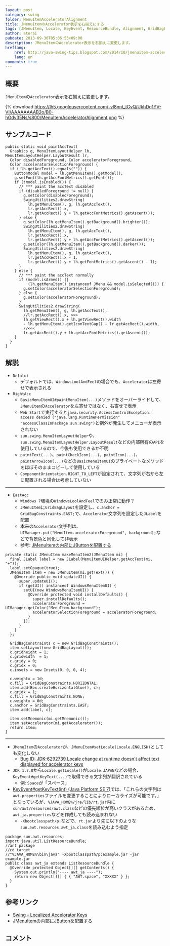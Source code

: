 ```yaml
---
layout: post
category: swing
folder: MenuItemAcceleratorAlignment
title: JMenuItemのAccelerator表示を右揃えにする
tags: [JMenuItem, Locale, KeyEvent, ResourceBundle, Alignment, GridBagLayout]
author: aterai
pubdate: 2013-09-30T05:06:53+09:00
description: JMenuItemのAccelerator表示を右揃えに変更します。
hreflang:
    href: http://java-swing-tips.blogspot.com/2014/10/jmenuitem-accelerator-text-alignment.html
    lang: en
comments: true
---
```

## 概要
`JMenuItem`の`Accelerator`表示を右揃えに変更します。

{% download https://lh5.googleusercontent.com/-vl8nnt_tGvQ/UkhDq1YV-VI/AAAAAAAAB2o/B0-hGdv35Ns/s800/MenuItemAcceleratorAlignment.png %}

## サンプルコード
<pre class="prettyprint"><code>public static void paintAccText(
  Graphics g, MenuItemLayoutHelper lh, MenuItemLayoutHelper.LayoutResult lr,
  Color disabledForeground, Color acceleratorForeground,
  Color acceleratorSelectionForeground) {
  if (!lh.getAccText().equals("")) {
    ButtonModel model = lh.getMenuItem().getModel();
    g.setFont(lh.getAccFontMetrics().getFont());
    if (!model.isEnabled()) {
      // *** paint the accText disabled
      if (disabledForeground != null) {
        g.setColor(disabledForeground);
        SwingUtilities2.drawString(
          lh.getMenuItem(), g, lh.getAccText(),
          lr.getAccRect().x,
          lr.getAccRect().y + lh.getAccFontMetrics().getAscent());
      } else {
        g.setColor(lh.getMenuItem().getBackground().brighter());
        SwingUtilities2.drawString(
          lh.getMenuItem(), g, lh.getAccText(),
          lr.getAccRect().x,
          lr.getAccRect().y + lh.getAccFontMetrics().getAscent());
        g.setColor(lh.getMenuItem().getBackground().darker());
        SwingUtilities2.drawString(
          lh.getMenuItem(), g, lh.getAccText(),
          lr.getAccRect().x - 1,
          lr.getAccRect().y + lh.getFontMetrics().getAscent() - 1);
      }
    } else {
      // *** paint the accText normally
      if (model.isArmed() ||
          (lh.getMenuItem() instanceof JMenu &amp;&amp; model.isSelected())) {
        g.setColor(acceleratorSelectionForeground);
      } else {
        g.setColor(acceleratorForeground);
      }
      SwingUtilities2.drawString(
        lh.getMenuItem(), g, lh.getAccText(),
        //lr.getAccRect().x, &gt;&gt;&gt;
        lh.getViewRect().x + lh.getViewRect().width
        - lh.getMenuItem().getIconTextGap() - lr.getAccRect().width,
        //&lt;&lt;&lt;
        lr.getAccRect().y + lh.getAccFontMetrics().getAscent());
    }
  }
}
</code></pre>

## 解説
- `Defalut`
    - デフォルトでは、`WindowsLoolAndFeel`の場合でも、`Accelerator`は左寄せで表示される
- `RightAcc`
    - `BasicMenuItemUI#paintMenuItem(...)`メソッドをオーバーライドして、`JMenuItem`の`Accelerator`を左寄せではなく、右寄せで表示
    - `Web Start`で実行すると`java.security.AccessControlException: access denied ("java.lang.RuntimePermission" "accessClassInPackage.sun.swing")`と例外が発生してメニューが表示されない
    - `sun.swing.MenuItemLayoutHelper`や、`sun.swing.MenuItemLayoutHelper.LayoutResult`などの内部所有の`API`を使用しているので、今後も使用できるか不明
    - `paintText(...)`、`paintCheckIcon(...)`、`paintIcon(...)`、`paintArrowIcon(...)`などの`BasicMenuItemUI`のプライベートなメソッドをほぼそのままコピーして使用している
    - `ComponentOrientation.RIGHT_TO_LEFT`が設定されて、文字列が右から左に配置される場合は考慮していない

<!-- dummy comment line for breaking list -->

- - - -
- `EastAcc`
    - `Windows 7`環境の`WindowsLoolAndFeel`でのみ正常に動作？
    - `JMenuItem`に`GridBagLayout`を設定し、`c.anchor = GridBagConstraints.EAST;`で、`Accelerator`文字列を設定した`JLabel`を配置
    - 本来の`Accelerator`文字列は、`UIManager.put("MenuItem.acceleratorForeground", background);`などで背景色と同化して非表示
    - 参考: [JMenuItemの内部にJButtonを配置する](http://ateraimemo.com/Swing/ButtonsInMenuItem.html)

<!-- dummy comment line for breaking list -->

<pre class="prettyprint"><code>private static JMenuItem makeMenuItem2(JMenuItem mi) {
  final JLabel label = new JLabel(MenuItemUIHelper.getAccText(mi, "+"));
  label.setOpaque(true);
  JMenuItem item = new JMenuItem(mi.getText()) {
    @Override public void updateUI() {
      super.updateUI();
      if (getUI() instanceof WindowsMenuItemUI) {
        setUI(new WindowsMenuItemUI() {
          @Override protected void installDefaults() {
            super.installDefaults();
            acceleratorForeground = UIManager.getColor("MenuItem.background");
            acceleratorSelectionForeground = acceleratorForeground;
          }
        });
      }
    }
  };

  GridBagConstraints c = new GridBagConstraints();
  item.setLayout(new GridBagLayout());
  c.gridheight = 1;
  c.gridwidth  = 1;
  c.gridy = 0;
  c.gridx = 0;
  c.insets = new Insets(0, 0, 0, 4);

  c.weightx = 1d;
  c.fill = GridBagConstraints.HORIZONTAL;
  item.add(Box.createHorizontalGlue(), c);
  c.gridx = 1;
  c.fill = GridBagConstraints.NONE;
  c.weightx = 0d;
  c.anchor = GridBagConstraints.EAST;
  item.add(label, c);

  item.setMnemonic(mi.getMnemonic());
  item.setAccelerator(mi.getAccelerator());
  return item;
}
</code></pre>

- - - -
- `JMenuItem`の`Accelerator`が、`JMenuItem#setLocale(Locale.ENGLISH)`としても変化しない
    - [Bug ID: JDK-6292739 Locale change at runtime doesn't affect text displayed for accelerator keys](http://bugs.java.com/bugdatabase/view_bug.do?bug_id=6292739)
- `JDK 1.7.0`から`Locale.getLocale()`が`Locale.JAPAN`などの場合、`KeyEvent#getKeyText(...)`で取得できる文字列が翻訳されている
    - 例: `Space`が「スペース」
- [KeyEvent#getKeyText(int) (Java Platform SE 7)](http://docs.oracle.com/javase/jp/7/api/java/awt/event/KeyEvent.html#getKeyText%28int%29)では、「これらの文字列は`awt.properties`ファイルを変更することによりローカライズが可能です。」となっているが、`%JAVA_HOME%/jre/lib/rt.jar`内に`sun/awt/resources/awt.class`などの優先順位が高いクラスがあるため、`awt_ja.properties`などを作成しても読み込まれない
    - `-Xbootclasspath/p:`などで、`rt.jar`より先に以下のような`sun.awt.resources.awt_ja.class`を読み込むよう指定

<!-- dummy comment line for breaking list -->

<pre class="prettyprint"><code>package sun.awt.resources;
import java.util.ListResourceBundle;
//ant package
//cd target
//"%JAVA_HOME%\bin\java" -Xbootclasspath/p:example.jar -jar example.jar
public class awt_ja extends ListResourceBundle {
  @Override protected Object[][] getContents() {
    System.out.println("---- awt_ja ----");
    return new Object[][] { { "AWT.space", "XXXXX" } };
  }
}
</code></pre>

## 参考リンク
- [Swing - Localized Accelorator Keys](https://community.oracle.com/thread/1364746)
- [JMenuItemの内部にJButtonを配置する](http://ateraimemo.com/Swing/ButtonsInMenuItem.html)

<!-- dummy comment line for breaking list -->

## コメント
